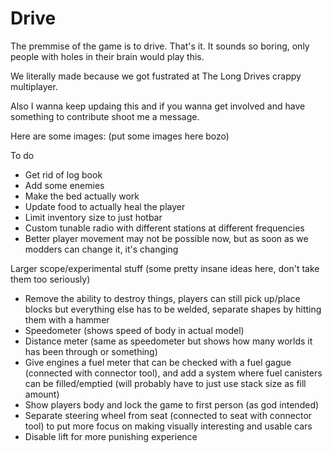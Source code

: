 # Drive
The premmise of the game is to drive.
That's it. It sounds so boring, only people with holes in their brain would play this.

We literally made because we got fustrated at The Long Drives crappy multiplayer.

Also I wanna keep updaing this and if you wanna get involved and have something to contribute shoot me a message.

Here are some images:
(put some images here bozo)

To do
- Get rid of log book
- Add some enemies
- Make the bed actually work
- Update food to actually heal the player
- Limit inventory size to just hotbar
- Custom tunable radio with different stations at different frequencies
- Better player movement may not be possible now, but as soon as we modders can change it, it's changing

Larger scope/experimental stuff (some pretty insane ideas here, don't take them too seriously)
- Remove the ability to destroy things, players can still pick up/place blocks but everything else has to be welded, separate shapes by hitting them with a hammer
- Speedometer (shows speed of body in actual model)
- Distance meter (same as speedometer but shows how many worlds it has been through or something)
- Give engines a fuel meter that can be checked with a fuel gague (connected with connector tool), and add a system where fuel canisters can be filled/emptied (will probably have to just use stack size as fill amount)
- Show players body and lock the game to first person (as god intended)
- Separate steering wheel from seat (connected to seat with connector tool) to put more focus on making visually interesting and usable cars
- Disable lift for more punishing experience
